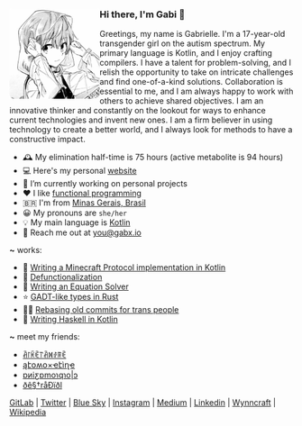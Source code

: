 <div>
  <img align="left" height="160px" src="profile.png" alt="Profile picture">

  <h3>Hi there, I'm Gabi 👋</h3>

  Greetings, my name is Gabrielle. I'm a 17-year-old transgender girl on the autism spectrum. My primary language is Kotlin, and I enjoy crafting compilers. I have a talent for problem-solving, and I relish the opportunity to take on intricate challenges and find one-of-a-kind solutions. Collaboration is essential to me, and I am always happy to work with others to achieve shared objectives. I am an innovative thinker and constantly on the lookout for ways to enhance current technologies and invent new ones. I am a firm believer in using technology to create a better world, and I always look for methods to have a constructive impact.
  <br>
</div>

- 🕰 My elimination half-time is 75 hours (active metabolite is 94 hours)
- 💻 Here's my personal [website](https://gabx.io)
- 🔭 I’m currently working on personal projects
- ❤ I like [functional programming](https://en.wikipedia.org/wiki/Functional_programming)
- 🇧🇷 I'm from [Minas Gerais, Brasil](https://en.wikipedia.org/wiki/Minas_Gerais)
- 😀 My pronouns are `she/her`
- 💡 My main language is [Kotlin](https://kotlinlang.org/)
- 📮 Reach me out at <a href="mailto:aripiprazole@algebraic.dev">you@gabx.io</a>

**~** works:
- 📖 [Writing a Minecraft Protocol implementation in Kotlin](https://aripiprazole.medium.com/writing-a-minecraft-protocol-implementation-in-kotlin-9276c584bd42)
- 🧪 [Defunctionalization](https://aripiprazole.medium.com/defunctionalization-5fd03b21813e)
- 🧮 [Writing an Equation Solver](https://github.com/aripiprazole/eq)
- ⭐ [GADT-like types in Rust](https://dev.to/aripiprazole/gadt-like-types-in-rust-4hcp)
- 🏳️‍⚧️ [Rebasing old commits for trans people](https://aripiprazole.medium.com/rebasing-old-commits-for-trans-people-3740d1bc1157)
- 🧪 [Writing Haskell in Kotlin](https://github.com/aripiprazole/ekko/tree/main/docs)

**~** meet my friends:

- [ꋫ꒓ꀗꍟ꓅ꋫꁒꂑꁹꍟ](https://github.com/arketamine)
- [ąէօʍօ×ҽէìղҽ](https://github.com/atomoxetine)
- [ɒᴎiƹɒmoɿqɿo|ɔ](https://github.com/clorpromazina)
- [ðê§†råÐïðl](https://github.com/oestradiol)

[GitLab](https://gitlab.com/lurasidone) |
[Twitter](https://twitter.com/algebraic_gabi) |
[Blue Sky](https://bsky.app/profile/aripiprazole.dev) |
[Instagram](https://www.instagram.com/algebraic.gabi) |
[Medium](https://medium.com/@aripiprazole) |
[Linkedin](https://www.linkedin.com/in/gabrielle-guimar%C3%A3es-1aa393233/) |
[Wynncraft](https://wynncraft.com/stats/player/Brexpiprazole) |
[Wikipedia](https://en.wikipedia.org/wiki/Aripiprazole)
